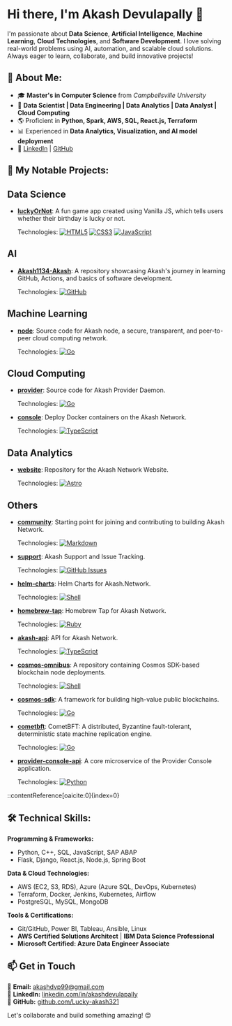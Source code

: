 # Hi there, I'm Akash Devulapally 👋

I'm passionate about **Data Science**, **Artificial Intelligence**, **Machine Learning**, **Cloud Technologies**, and **Software Development**. I love solving real-world problems using AI, automation, and scalable cloud solutions. Always eager to learn, collaborate, and build innovative projects!

## 📌 About Me:
- 🎓 **Master's in Computer Science** from *Campbellsville University*
- 💼 **Data Scientist | Data Engineering | Data Analytics | Data Analyst | Cloud Computing**
- 🌎 Proficient in **Python, Spark, AWS, SQL, React.js, Terraform**
- 📊 Experienced in **Data Analytics, Visualization, and AI model deployment**
- 🔗 [LinkedIn](https://www.linkedin.com/in/akashdevulapally/) | [GitHub](https://github.com/Lucky-akash321)

## 🚀 My Notable Projects:

## Data Science

- **[luckyOrNot](https://github.com/akash-1318/luckyOrNot)**: A fun game app created using Vanilla JS, which tells users whether their birthday is lucky or not.

  Technologies: [![HTML5](https://img.shields.io/badge/HTML5-E34F26?style=for-the-badge&logo=html5&logoColor=white)](https://developer.mozilla.org/en-US/docs/Web/HTML) [![CSS3](https://img.shields.io/badge/CSS3-1572B6?style=for-the-badge&logo=css3&logoColor=white)](https://developer.mozilla.org/en-US/docs/Web/CSS) [![JavaScript](https://img.shields.io/badge/JavaScript-F7DF1E?style=for-the-badge&logo=javascript&logoColor=black)](https://developer.mozilla.org/en-US/docs/Web/JavaScript)

## AI

- **[Akash1134-Akash](https://github.com/A-Why-not-fork-repositories-Good-Luck/Akash1134-Akash)**: A repository showcasing Akash's journey in learning GitHub, Actions, and basics of software development.

  Technologies: [![GitHub](https://img.shields.io/badge/GitHub-181717?style=for-the-badge&logo=github&logoColor=white)](https://github.com/)

## Machine Learning

- **[node](https://github.com/akash-network/node)**: Source code for Akash node, a secure, transparent, and peer-to-peer cloud computing network.

  Technologies: [![Go](https://img.shields.io/badge/Go-00ADD8?style=for-the-badge&logo=go&logoColor=white)](https://golang.org/)

## Cloud Computing

- **[provider](https://github.com/akash-network/provider)**: Source code for Akash Provider Daemon.

  Technologies: [![Go](https://img.shields.io/badge/Go-00ADD8?style=for-the-badge&logo=go&logoColor=white)](https://golang.org/)

- **[console](https://github.com/akash-network/console)**: Deploy Docker containers on the Akash Network.

  Technologies: [![TypeScript](https://img.shields.io/badge/TypeScript-007ACC?style=for-the-badge&logo=typescript&logoColor=white)](https://www.typescriptlang.org/)

## Data Analytics

- **[website](https://github.com/akash-network/website)**: Repository for the Akash Network Website.

  Technologies: [![Astro](https://img.shields.io/badge/Astro-FF5D01?style=for-the-badge&logo=astro&logoColor=white)](https://astro.build/)

## Others

- **[community](https://github.com/akash-network/community)**: Starting point for joining and contributing to building Akash Network.

  Technologies: [![Markdown](https://img.shields.io/badge/Markdown-000000?style=for-the-badge&logo=markdown&logoColor=white)](https://daringfireball.net/projects/markdown/)

- **[support](https://github.com/akash-network/support)**: Akash Support and Issue Tracking.

  Technologies: [![GitHub Issues](https://img.shields.io/badge/GitHub_Issues-181717?style=for-the-badge&logo=github&logoColor=white)](https://github.com/)

- **[helm-charts](https://github.com/akash-network/helm-charts)**: Helm Charts for Akash.Network.

  Technologies: [![Shell](https://img.shields.io/badge/Shell-5391FE?style=for-the-badge&logo=gnu-bash&logoColor=white)](https://www.gnu.org/software/bash/)

- **[homebrew-tap](https://github.com/akash-network/homebrew-tap)**: Homebrew Tap for Akash Network.

  Technologies: [![Ruby](https://img.shields.io/badge/Ruby-CC342D?style=for-the-badge&logo=ruby&logoColor=white)](https://www.ruby-lang.org/)

- **[akash-api](https://github.com/akash-network/akash-api)**: API for Akash Network.

  Technologies: [![TypeScript](https://img.shields.io/badge/TypeScript-007ACC?style=for-the-badge&logo=typescript&logoColor=white)](https://www.typescriptlang.org/)

- **[cosmos-omnibus](https://github.com/akash-network/cosmos-omnibus)**: A repository containing Cosmos SDK-based blockchain node deployments.

  Technologies: [![Shell](https://img.shields.io/badge/Shell-5391FE?style=for-the-badge&logo=gnu-bash&logoColor=white)](https://www.gnu.org/software/bash/)

- **[cosmos-sdk](https://github.com/akash-network/cosmos-sdk)**: A framework for building high-value public blockchains.

  Technologies: [![Go](https://img.shields.io/badge/Go-00ADD8?style=for-the-badge&logo=go&logoColor=white)](https://golang.org/)

- **[cometbft](https://github.com/akash-network/cometbft)**: CometBFT: A distributed, Byzantine fault-tolerant, deterministic state machine replication engine.

  Technologies: [![Go](https://img.shields.io/badge/Go-00ADD8?style=for-the-badge&logo=go&logoColor=white)](https://golang.org/)

- **[provider-console-api](https://github.com/akash-network/provider-console-api)**: A core microservice of the Provider Console application.

  Technologies: [![Python](https://img.shields.io/badge/Python-3776AB?style=for-the-badge&logo=python&logoColor=white)](https://www.python.org/)


::contentReference[oaicite:0]{index=0}
 


## 🛠 Technical Skills:

**Programming & Frameworks:**
- Python, C++, SQL, JavaScript, SAP ABAP
- Flask, Django, React.js, Node.js, Spring Boot

**Data & Cloud Technologies:**
- AWS (EC2, S3, RDS), Azure (Azure SQL, DevOps, Kubernetes)
- Terraform, Docker, Jenkins, Kubernetes, Airflow
- PostgreSQL, MySQL, MongoDB

**Tools & Certifications:**
- Git/GitHub, Power BI, Tableau, Ansible, Linux
- **AWS Certified Solutions Architect** | **IBM Data Science Professional**
- **Microsoft Certified: Azure Data Engineer Associate**


## 📫 Get in Touch
📧 **Email:** akashdvp99@gmail.com  
🔗 **LinkedIn:** [linkedin.com/in/akashdevulapally](https://www.linkedin.com/in/akashdevulapally/)  
🚀 **GitHub:** [github.com/Lucky-akash321](https://github.com/Lucky-akash321)  

Let's collaborate and build something amazing! 😊
